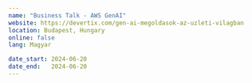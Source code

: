 ```yaml
---
name: "Business Talk - AWS GenAI"
website: https://devertix.com/gen-ai-megoldasok-az-uzleti-vilagban
location: Budapest, Hungary
online: false
lang: Magyar

date_start: 2024-06-20
date_end:   2024-06-20
---
```


